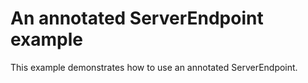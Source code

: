 # An annotated ServerEndpoint example

This example demonstrates how to use an annotated ServerEndpoint.

